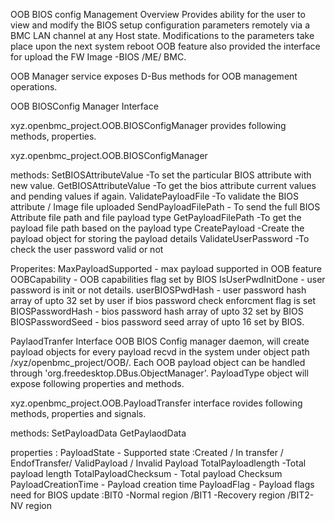 OOB BIOS config Management
Overview
Provides ability for the user to view and modify the
BIOS setup configuration parameters remotely via a BMC LAN channel at any Host state.
Modifications to the parameters take place upon the next system reboot
OOB feature also provided the interface for upload the FW Image -BIOS /ME/ BMC.


OOB Manager service exposes D-Bus methods for OOB management operations.

OOB BIOSConfig Manager Interface

xyz.openbmc_project.OOB.BIOSConfigManager   provides following methods, properties.

xyz.openbmc_project.OOB.BIOSConfigManager

methods:
SetBIOSAttributeValue -To set the particular  BIOS attribute  with new value.
GetBIOSAttributeValue -To get the bios attribute current values and pending values if again.
ValidatePayloadFile -To validate the BIOS attribute / Image file uploaded
SendPayloadFilePath - To send the full BIOS Attribute file path and file payload type
GetPayloadFilePath -To get the payload file path based on the payload type
CreatePayload -Create the payload object for storing the payload details
ValidateUserPassword -To check the user password valid or not

Properites:
MaxPayloadSupported - max payload supported in OOB feature
OOBCapability - OOB capabilities flag  set by BIOS
IsUserPwdInitDone - user password is init or not details.
userBIOSPwdHash - user password hash array of upto 32  set by user if bios password check enforcment flag is set
BIOSPasswordHash - bios password hash array of upto 32  set by BIOS
BIOSPasswordSeed - bios password seed array of upto 16 set by BIOS.


PaylaodTranfer Interface
OOB BIOS Config manager daemon, will create payload objects for every payload recvd  in the system under object path /xyz/openbmc_project/OOB/<PayloadType>.
Each OOB payload object can be handled through 'org.freedesktop.DBus.ObjectManager'. PayloadType object will expose following properties and methods.

xyz.openbmc_project.OOB.PayloadTransfer interface rovides following methods, properties and signals.

methods:
SetPayloadData
GetPaylaodData


properties :
PayloadState - Supported state :Created / In transfer / EndofTransfer/ ValidPayload / Invalid Payload
TotalPayloadlength -Total  payload length
TotalPayloadChecksum - Total payload Checksum
PayloadCreationTime - Payload creation time
PayloadFlag - Payload flags need for BIOS update :BIT0 -Normal region /BIT1 -Recovery region /BIT2- NV region
